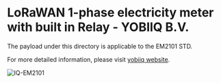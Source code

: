 # LoRaWAN 1-phase electricity meter with built in Relay - YOBIIQ B.V.

The payload under this directory is applicable to the EM2101 STD.

For more detailed information, please visit [yobiiq website](https://www.yobiiq.com).

![IQ-EM2101](IQ-EM2101.png)